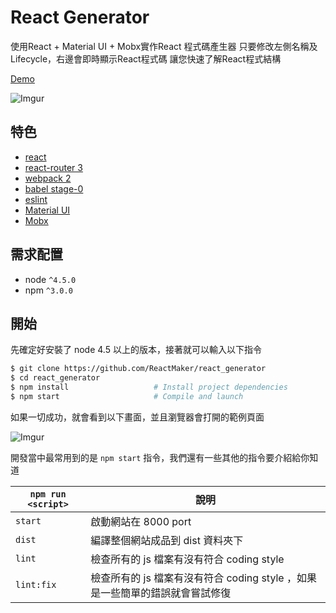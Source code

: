 # React Generator

使用React + Material UI + Mobx實作React 程式碼產生器
只要修改左側名稱及Lifecycle，右邊會即時顯示React程式碼
讓您快速了解React程式結構

[Demo](https://reactmaker.github.io/react_generator/#/)

![Imgur](https://i.imgur.com/uYUuzYE.gif)

## 特色

* [react](https://github.com/facebook/react)
* [react-router 3](https://github.com/rackt/react-router)
* [webpack 2](https://github.com/webpack/webpack)
* [babel stage-0 ](https://github.com/babel/babel)
* [eslint](http://eslint.org)
* [Material UI](http://www.material-ui.com/)
* [Mobx](https://github.com/mobxjs/mobx)

## 需求配置
* node `^4.5.0`
* npm `^3.0.0`

## 開始

先確定好安裝了 node 4.5 以上的版本，接著就可以輸入以下指令

```bash
$ git clone https://github.com/ReactMaker/react_generator
$ cd react_generator
$ npm install                   # Install project dependencies
$ npm start                     # Compile and launch
```

如果一切成功，就會看到以下畫面，並且瀏覽器會打開的範例頁面

![Imgur](http://i.imgur.com/14aROBn.png)

開發當中最常用到的是 `npm start` 指令，我們還有一些其他的指令要介紹給你知道

| `npm run <script>` | 說明                                                                         |
|--------------------|------------------------------------------------------------------------------|
| `start`            | 啟動網站在 8000 port                                                         |
| `dist`             | 編譯整個網站成品到 dist 資料夾下                                             |
| `lint`             | 檢查所有的 js 檔案有沒有符合 coding style                                    |
| `lint:fix`         | 檢查所有的 js 檔案有沒有符合 coding style ，如果是一些簡單的錯誤就會嘗試修復 |

